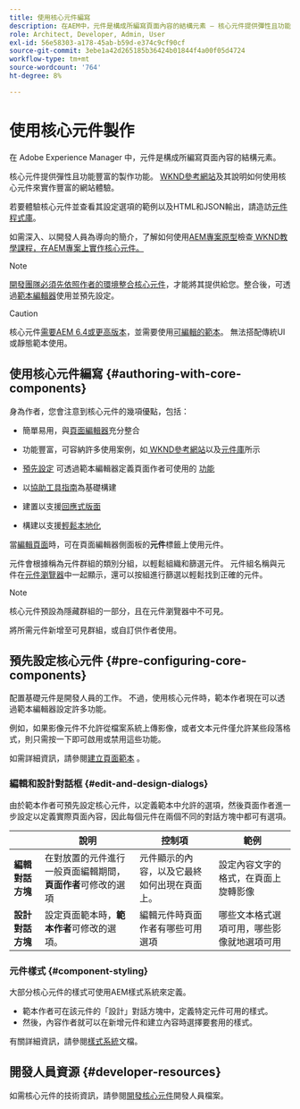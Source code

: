 ```yaml
---
title: 使用核心元件編寫
description: 在AEM中，元件是構成所編寫頁面內容的結構元素 — 核心元件提供彈性且功能豐富的製作功能。
role: Architect, Developer, Admin, User
exl-id: 56e58303-a178-45ab-b59d-e374c9cf90cf
source-git-commit: 3ebe1a42d265185b36424b01844f4a00f05d4724
workflow-type: tm+mt
source-wordcount: '764'
ht-degree: 8%

---
```


# 使用核心元件製作

在 Adobe Experience Manager 中，元件是構成所編寫頁面內容的結構元素。

核心元件提供彈性且功能豐富的製作功能。 [WKND參考網站](https://wknd.site)及其說明如何使用核心元件來實作豐富的網站體驗。

若要體驗核心元件並查看其設定選項的範例以及HTML和JSON輸出，請造訪[元件程式庫](https://adobe.com/go/aem_cmp_library)。

如需深入、以開發人員為導向的簡介，了解如何使用[AEM專案原型](/help/developing/archetype/overview.md)檢查[ WKND教學課程，在AEM專案上實作核心元件。](https://docs.adobe.com/content/help/zh-Hant/experience-manager-learn/getting-started-wknd-tutorial-develop/overview.html)

>[!NOTE]
>
>[開發團隊必須先依照作者的環境整合核心元件](/help/get-started/using.md)，才能將其提供給您。整合後，可透過[範本編輯器](https://docs.adobe.com/content/help/en/experience-manager-cloud-service/sites/authoring/features/templates.html)使用並預先設定。

>[!CAUTION]
>
>核心元件[需要AEM 6.4或更高版本](/help/versions.md)，並需要使用[可編輯的範本](https://docs.adobe.com/content/help/en/experience-manager-cloud-service/sites/authoring/features/templates.html)。 無法搭配傳統UI或靜態範本使用。

## 使用核心元件編寫 {#authoring-with-core-components}

身為作者，您會注意到核心元件的幾項優點，包括：

* 簡單易用，與[頁面編輯器](https://docs.adobe.com/content/help/en/experience-manager-cloud-service/sites/authoring/fundamentals/editing-content.html)充分整合

* 功能豐富，可容納許多使用案例，如[ WKND參考網站](https://wknd.site)以及[元件庫](https://adobe.com/go/aem_cmp_library)所示

* [預先設定](#pre-configuring-core-components) 可透過範本編輯器定義頁面作者可使用的 [功能](https://docs.adobe.com/content/help/en/experience-manager-cloud-service/sites/authoring/features/templates.html)

* 以[協助工具指南](https://docs.adobe.com/content/help/en/experience-manager-cloud-service/sites/authoring/fundamentals/accessible-content.html)為基礎構建

* 建置以支援[回應式版面](https://docs.adobe.com/content/help/en/experience-manager-cloud-service/sites/authoring/features/responsive-layout.html)

* 構建以支援[輕鬆本地化](localization.md)

當[編輯頁面](https://docs.adobe.com/content/help/en/experience-manager-cloud-service/sites/authoring/fundamentals/editing-content.html)時，可在頁面編輯器側面板的&#x200B;**元件**&#x200B;標籤上使用元件。

元件會根據稱為元件群組的類別分組，以輕鬆組織和篩選元件。 元件組名稱與元件在[元件瀏覽器](https://docs.adobe.com/content/help/en/experience-manager-cloud-service/sites/authoring/fundamentals/editing-content.html)中一起顯示，還可以按組進行篩選以輕鬆找到正確的元件。

>[!NOTE]
>
>核心元件預設為隱藏群組的一部分，且在元件瀏覽器中不可見。
>
>將所需元件新增至可見群組，或自訂供作者使用。

## 預先設定核心元件 {#pre-configuring-core-components}

配置基礎元件是開發人員的工作。 不過，使用核心元件時，範本作者現在可以透過範本編輯器設定許多功能。

例如，如果影像元件不允許從檔案系統上傳影像，或者文本元件僅允許某些段落格式，則只需按一下即可啟用或禁用這些功能。

如需詳細資訊，請參閱[建立頁面範本](https://docs.adobe.com/content/help/en/experience-manager-cloud-service/sites/authoring/features/templates.html) 。

### 編輯和設計對話框 {#edit-and-design-dialogs}

由於範本作者可預先設定核心元件，以定義範本中允許的選項，然後頁面作者進一步設定以定義實際頁面內容，因此每個元件在兩個不同的對話方塊中都可有選項。

|  | 說明 | 控制項 | 範例 |
|--- |--- |--- |--- |
| **編輯對話方塊** | 在對放置的元件進行一般頁面編輯期間，**頁面作者**&#x200B;可修改的選項 | 元件顯示的內容，以及它最終如何出現在頁面上。 | 設定內容文字的格式，在頁面上旋轉影像 |
| **設計對話方塊** | 設定頁面範本時，**範本作者**&#x200B;可修改的選項。 | 編輯元件時頁面作者有哪些可用選項 | 哪些文本格式選項可用，哪些影像就地選項可用 |

### 元件樣式 {#component-styling}

大部分核心元件的樣式可使用AEM樣式系統來定義。

* 範本作者可在該元件的「設計」對話方塊中，定義特定元件可用的樣式。
* 然後，內容作者就可以在新增元件和建立內容時選擇要套用的樣式。

有關詳細資訊，請參閱[樣式系統](https://docs.adobe.com/content/help/en/experience-manager-cloud-service/sites/authoring/features/style-system.html)文檔。

## 開發人員資源 {#developer-resources}

如需核心元件的技術資訊，請參閱[開發核心元件](/help/developing/overview.md)開發人員檔案。
